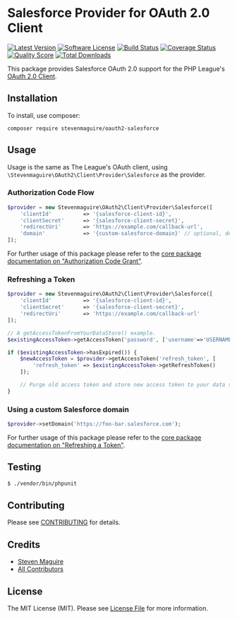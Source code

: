 # Salesforce Provider for OAuth 2.0 Client

[![Latest Version](https://img.shields.io/github/release/stevenmaguire/oauth2-salesforce.svg?style=flat-square)](https://github.com/stevenmaguire/oauth2-salesforce/releases)
[![Software License](https://img.shields.io/badge/license-MIT-brightgreen.svg?style=flat-square)](LICENSE.md)
[![Build Status](https://img.shields.io/travis/stevenmaguire/oauth2-salesforce/master.svg?style=flat-square)](https://travis-ci.org/stevenmaguire/oauth2-salesforce)
[![Coverage Status](https://img.shields.io/scrutinizer/coverage/g/stevenmaguire/oauth2-salesforce.svg?style=flat-square)](https://scrutinizer-ci.com/g/stevenmaguire/oauth2-salesforce/code-structure)
[![Quality Score](https://img.shields.io/scrutinizer/g/stevenmaguire/oauth2-salesforce.svg?style=flat-square)](https://scrutinizer-ci.com/g/stevenmaguire/oauth2-salesforce)
[![Total Downloads](https://img.shields.io/packagist/dt/stevenmaguire/oauth2-salesforce.svg?style=flat-square)](https://packagist.org/packages/stevenmaguire/oauth2-salesforce)

This package provides Salesforce OAuth 2.0 support for the PHP League's [OAuth 2.0 Client](https://github.com/thephpleague/oauth2-client).

## Installation

To install, use composer:

```
composer require stevenmaguire/oauth2-salesforce
```

## Usage

Usage is the same as The League's OAuth client, using `\Stevenmaguire\OAuth2\Client\Provider\Salesforce` as the provider.

### Authorization Code Flow

```php
$provider = new Stevenmaguire\OAuth2\Client\Provider\Salesforce([
    'clientId'          => '{salesforce-client-id}',
    'clientSecret'      => '{salesforce-client-secret}',
    'redirectUri'       => 'https://example.com/callback-url',
    'domain'            => '{custom-salesforce-domain}' // optional, defaults to https://login.salesforce.com
]);
```
For further usage of this package please refer to the [core package documentation on "Authorization Code Grant"](https://github.com/thephpleague/oauth2-client#usage).

### Refreshing a Token

```php
$provider = new Stevenmaguire\OAuth2\Client\Provider\Salesforce([
    'clientId'          => '{salesforce-client-id}',
    'clientSecret'      => '{salesforce-client-secret}',
    'redirectUri'       => 'https://example.com/callback-url'
]);

// A getAccessTokenFromYourDataStore() example. 
$existingAccessToken->getAccessToken('password', ['username'=>'USERNAME', 'password' => 'PASSWORD']); 

if ($existingAccessToken->hasExpired()) {
    $newAccessToken = $provider->getAccessToken('refresh_token', [
        'refresh_token' => $existingAccessToken->getRefreshToken()
    ]);

    // Purge old access token and store new access token to your data store.
}
```

### Using a custom Salesforce domain

```php
$provider->setDomain('https://foo-bar.salesforce.com');
```

For further usage of this package please refer to the [core package documentation on "Refreshing a Token"](https://github.com/thephpleague/oauth2-client#refreshing-a-token).

## Testing

``` bash
$ ./vendor/bin/phpunit
```

## Contributing

Please see [CONTRIBUTING](https://github.com/stevenmaguire/oauth2-salesforce/blob/master/CONTRIBUTING.md) for details.


## Credits

- [Steven Maguire](https://github.com/stevenmaguire)
- [All Contributors](https://github.com/stevenmaguire/oauth2-salesforce/contributors)


## License

The MIT License (MIT). Please see [License File](https://github.com/stevenmaguire/oauth2-salesforce/blob/master/LICENSE) for more information.
